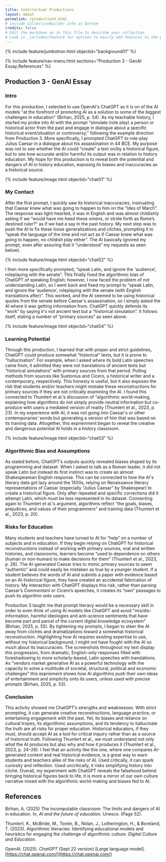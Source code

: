 ```yaml
---
title: Intellectual Productions
layout: about
permalink: /production3.html
# include CollectionBuilder info at bottom
credits: false
# Edit the markdown on in this file to describe your collection
# Look in _includes/feature for options to easily add features to the page
---
```


{% include feature/jumbotron.html objectid="background01" %}

{% include feature/nav-menu.html sections="Production 3 - GenAI Essay;References" %}

## Production 3 - GenAI Essay

### Intro 
For this production, I selected to use OpenAI's ChatGPT as it is on of the AI models "at the forefront of promoting AI as a solution to some of the biggest challenges in education" (Birhan, 2025, p. 54). As my teachable history, I started my probe into AI with the prompt “simulate (role play) a person or historical actor from the past and engage in dialogue about a specific historical event/situation or controversy,” following the example direction from Production 3. More specifically, I prompted ChatGPT to role-play Julius Caesar in a dialogue about his assassination in 44 BCE. My purpose was not to see whether the AI could “create” a text on/by a historical figure, but to see how accurate and/or harmful its output was in relation to history education. My hope for this production is to reveal both the potential and dangers of AI in history education, exposing its biases and inaccuracies as a historical source.

{% include feature/image.html objectid="chat01" %}

### My Contact
After the first prompt, I quickly saw its historical inaccuracies, insinuating that Caesar knew what was going to happen to him on the “Ides of March”. The response was light-hearted, it was in English and was almost childishly asking if we “would have me heed these omens, or stride forth as Rome’s destined ruler?” as if we had a say in the past history. My next step was to push the AI to fix these loose generalizations and cliches, prompting it to “speak the language of the time and not act as if Caesar knew what was going to happen, no childish play either”. The AI basically ignored my prompt, even after assuring that it “understood” my requests as seen below). 

{% include feature/image.html objectid="chat02" %}

I then more specifically prompted, “speak Latin, and ignore the 'audience’, roleplaying with the senate”. This finally fixed the algorithmic bias of ChatGPT of speaking English; however, I now faced the problem of not understanding Latin, so I went back and fixed my prompt to “speak Latin, and ignore the 'audience’, roleplaying with the senate (with English translations after)”. This worked, and the AI seemed to be using historical quotes from the senate before Caesar's assassination, so I simply asked the AI where it was getting information from. ChatGPT quickly defends its “work” by saying it's not ancient text but a “historical simulation”. It follows itself, stating a number of “primary sources” as seen above.

{% include feature/image.html objectid="chat04" %}

### Learning Potential
Through this production, I learned that with proper and strict guidelines, ChatGPT could produce somewhat “historical” texts, but it is prone to "hallucination”. For example, when I asked where its bold Latin speeches came from, it admitted they were not translations of ancient texts but “historical simulations” with primary sources from that period. Pulling methods from sources like Suetonius and Cicero, a historical writer and a contemporary, respectively. This honesty is useful, but it also exposes the risk that students and/or teachers might mistake these reconstructions for primary sources if they are not critically examining the AI. I found this connected to Thumlert et al.’s discussion of “algorithmic world-making, explaining how algorithms do not simply provide neutral information but co-produce with users a mediated version of reality (Thumlert et al., 2023, p. 23). In my experience with AI, it was not going into Caesar's or other contemporaries’ words but generating a version of him that was based on its training data. Altogether, this exprienment began to reveal the creative and dangerous potential AI holds in a history classroom. 

{% include feature/image.html objectid="chat03" %}

### Algorithmic Bias and Assumptions
As stated before, ChatGPT’s outputs quickly revealed biases shaped by its programming and dataset. When I asked to talk as a Roman leader, it did not speak Latin but instead its first instinct was to create an almost Shakespearean English response. This can be connected to how the AI's literary data got lazy around the 1500s, relying on Renaissance literary representations of Caesar (especially “Julius Caesar” by Shakespear) to create a historical figure. Only after repeated and specific corrections did it attempt Latin, which must be less represented in its dataset. Connecting again to Thumlert et al.'s argument, algorithms reflect “the goals, biases, prejudices, and values of their programmers” and training data (Thumlert et al., 2023, p. 20).

### Risks for Education
Many students and teachers have turned to AI for “help” on a number of subjects and in education. If they begin relying on ChatGPT for historical reconstructions instead of working with primary sources, oral and written histories, and classrooms, learners become “used to dependence on others (human or non-human) to make decisions for them” (Thumlert et al., 2023, p. 26). The AI-generated Caesar tries to mimic primary sources to seem “authentic” and could easily be mistaken as true by a younger student. If a student believes the words of AI and submits a paper with evidence based on an AI-historical figure, they have created an accidental fabrication of history. My interaction with ChatGPT displays this risk, rather than parsing Caesar’s *Commentarii* or Cicero’s speeches, it creates its “own” passages to push its algorithm onto users.

Production 3 taught me that prompt literacy would be a necessary skill in order to even think of using AI models like ChatGPT and avoid "mis/dis-information, harmful ideologies and anti-science sentiments that have become part and parcel of the current digital knowledge ecosystem" (Birhan, 2025, p. 55). By tightening my prompts, I began to steer the AI away from clichés and dramatizations toward a somewhat historical reconstruction. Highlighting how AI requires existing expertise to use, without my historical background, I might not have fought with the AI so much about its inaccuracies. The screenshots throughout my text display this progression, from dramatic, English-only responses filled with foreshadowing to more scholarly-based, Latin speeches with translations. As "vendors market generative AI as a powerful technology with the capacity to solve a multitude of societal, structural, political and economic challenges" this expriement shows how Ai algorithms push their own ideas of entertainment and simplicity onto its users, unless used with precise prompts (Birhan, 2025, p. 53).

### Conclusion
This activity showed me ChatGPT’s strengths and weaknesses. With strict prompting, it can generate creative reconstructions, language practice, or entertaining engagement with the past. Yet, its biases and reliance on cultural tropes, its algorithmic assumptions, and its tendency to hallucinate the truth are all risks for proper education. Historical educators, if they must, should accept AI as a tool for critical inquiry rather than as a source of historical truth. Following Thumlert et al., we must understand not only what the AI produces but also why and how it produces it (Thumlert et al., 2023, p. 24–26). I feel that an activity like this one, where one compares AI-generated content and real historical evidence, is a great way to warn students and teachers alike of the risks of AI. Used critically, it can spark curiosity and reflection. Used uncritically, it risks simplifying history into cliché. Overall, my experiment with ChatGPT reveals the falsehood behind bringing historical figures back to life; it is more a mirror of our own culture narrative mixed with the algorithmic world-making and biases fed to AI.


## References

Birhan, A. (2025) The incomputable classroom: The limits and dangers of AI in education. In, *AI and the future of education.* Unesco. (Page 52). 

Thumlert, K., McBride, M., Tomin, B., Nolan, J., Lotherington, H., & Boreland, T. (2023). Algorithmic literacies: Identifying educational models and heuristics for engaging the challenge of algorithmic culture. *Digital Culture and Education.*

OpenAI. (2025). *ChatGPT* (Sept 22 version) [Large language model]. [https://chat.openai.com/](https://chat.openai.com/)
